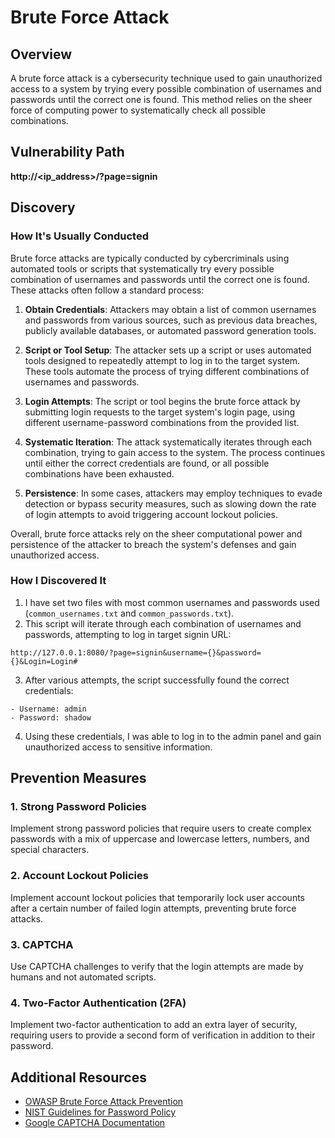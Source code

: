 # Brute Force Attack

## Overview

A brute force attack is a cybersecurity technique used to gain unauthorized access to a system by trying every possible combination of usernames and passwords until the correct one is found. This method relies on the sheer force of computing power to systematically check all possible combinations.

## Vulnerability Path
**http://<ip_address>/?page=signin**

## Discovery

### How It's Usually Conducted

Brute force attacks are typically conducted by cybercriminals using automated tools or scripts that systematically try every possible combination of usernames and passwords until the correct one is found. These attacks often follow a standard process:

1. **Obtain Credentials**: Attackers may obtain a list of common usernames and passwords from various sources, such as previous data breaches, publicly available databases, or automated password generation tools.

2. **Script or Tool Setup**: The attacker sets up a script or uses automated tools designed to repeatedly attempt to log in to the target system. These tools automate the process of trying different combinations of usernames and passwords.

3. **Login Attempts**: The script or tool begins the brute force attack by submitting login requests to the target system's login page, using different username-password combinations from the provided list.

4. **Systematic Iteration**: The attack systematically iterates through each combination, trying to gain access to the system. The process continues until either the correct credentials are found, or all possible combinations have been exhausted.

5. **Persistence**: In some cases, attackers may employ techniques to evade detection or bypass security measures, such as slowing down the rate of login attempts to avoid triggering account lockout policies.

Overall, brute force attacks rely on the sheer computational power and persistence of the attacker to breach the system's defenses and gain unauthorized access.

### How I Discovered It
1. I have set two files with most common usernames and passwords used (`common_usernames.txt` and `common_passwords.txt`).
2. This script will iterate through each combination of usernames and passwords, attempting to log in target signin URL:

```
http://127.0.0.1:8080/?page=signin&username={}&password={}&Login=Login#
```

3. After various attempts, the script successfully found the correct credentials:

```
- Username: admin
- Password: shadow
```

4. Using these credentials, I was able to log in to the admin panel and gain unauthorized access to sensitive information.

## Prevention Measures

### 1. Strong Password Policies
Implement strong password policies that require users to create complex passwords with a mix of uppercase and lowercase letters, numbers, and special characters.

### 2. Account Lockout Policies
Implement account lockout policies that temporarily lock user accounts after a certain number of failed login attempts, preventing brute force attacks.

### 3. CAPTCHA
Use CAPTCHA challenges to verify that the login attempts are made by humans and not automated scripts.

### 4. Two-Factor Authentication (2FA)
Implement two-factor authentication to add an extra layer of security, requiring users to provide a second form of verification in addition to their password.

## Additional Resources

- [OWASP Brute Force Attack Prevention](https://owasp.org/www-community/attacks/Brute_force_attack)
- [NIST Guidelines for Password Policy](https://pages.nist.gov/800-63-3/sp800-63b.html)
- [Google CAPTCHA Documentation](https://developers.google.com/recaptcha)
